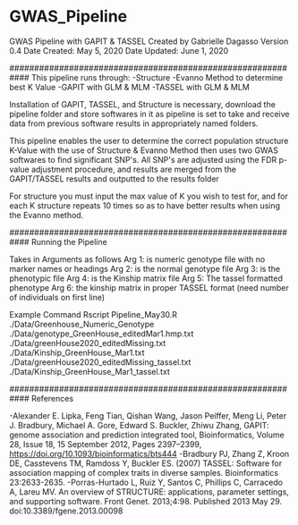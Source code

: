 # GWAS_Pipeline
GWAS Pipeline with GAPIT & TASSEL
Created by Gabrielle Dagasso
Version 0.4
Date Created: May 5, 2020
Date Updated: June 1, 2020


############################################################
This pipeline runs through:
-Structure
-Evanno Method to determine best K Value 
-GAPIT with GLM & MLM
-TASSEL with GLM & MLM

Installation of GAPIT, TASSEL, and Structure is necessary, download the pipeline folder and store softwares in it as pipeline is set to take and receive data from previous software results in appropriately named folders. 

This pipeline enables the user to determine the correct population structure K-Value with the use of Structure & Evanno Method then uses two GWAS softwares to find significant SNP's. All SNP's are adjusted using the FDR p-value adjustment procedure, and results are merged from the GAPIT/TASSEL results and outputted to the results folder

For structure you must input the max value of K you wish to test for, and for each K structure repeats 10 times so as to have better results when using the Evanno method.


############################################################
Running the Pipeline

Takes in Arguments as follows
Arg 1: is numeric genotype file with no marker names or headings
Arg 2: is the normal genotype file
Arg 3: is the phenotypic file
Arg 4: is the Kinship matrix file
Arg 5: The tassel formatted phenotype
Arg 6: the kinship matrix in proper TASSEL format (need number of individuals on first line)


Example Command
Rscript Pipeline_May30.R ./Data/Greenhouse_Numeric_Genotype ./Data/genotype_GreenHouse_editedMar1.hmp.txt ./Data/greenHouse2020_editedMissing.txt ./Data/Kinship_GreenHouse_Mar1.txt ./Data/greenHouse2020_editedMissing_tassel.txt ./Data/Kinship_GreenHouse_Mar1_tassel.txt 

############################################################
References

-Alexander E. Lipka, Feng Tian, Qishan Wang, Jason Peiffer, Meng Li, Peter J. Bradbury, Michael A. Gore, Edward S. Buckler, Zhiwu Zhang, GAPIT: genome association and prediction integrated tool, Bioinformatics, Volume 28, Issue 18, 15 September 2012, Pages 2397–2399, https://doi.org/10.1093/bioinformatics/bts444
-Bradbury PJ, Zhang Z, Kroon DE, Casstevens TM, Ramdoss Y, Buckler ES. (2007) TASSEL: Software for association mapping of complex traits in diverse samples. Bioinformatics 23:2633-2635.
-Porras-Hurtado L, Ruiz Y, Santos C, Phillips C, Carracedo A, Lareu MV. An overview of STRUCTURE: applications, parameter settings, and supporting software. Front Genet. 2013;4:98. Published 2013 May 29. doi:10.3389/fgene.2013.00098


